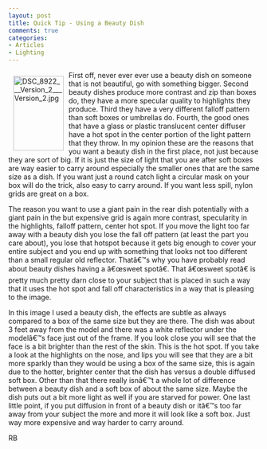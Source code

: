 ```yaml
---
layout: post
title: Quick Tip - Using a Beauty Dish
comments: true
categories:
- Articles
- Lighting
---
```

<a rel="lightbox" href="/wp-content/uploads/FromIweb/DSC_8922___Version_2___Version_2.jpg"><img title="DSC_8922___Version_2___Version_2.jpg" src="/wp-content/uploads/FromIweb/.thumbs/.DSC_8922___Version_2___Version_2.jpg" border="0" alt="DSC_8922___Version_2___Version_2.jpg" hspace="10" vspace="10" width="101" height="150" align="left" /></a>First off, never ever ever use a beauty dish on someone that is not beautiful, go with something bigger. Second beauty dishes produce more contrast and zip than boxes do, they have a more specular quality to highlights they produce. Third they have a very different falloff pattern than soft boxes or umbrellas do. Fourth, the good ones that have a glass or plastic translucent center diffuser have a hot spot in the center portion of the light pattern that they throw. In my opinion these are the reasons that you want a beauty dish in the first place, not just because they are sort of big. If it is just the size of light that you are after soft boxes are way easier to carry around  especially the smaller ones that are the same size as a dish. If you want just a round catch light a circular mask on your box will do the trick, also easy to carry around. If you want less spill, nylon grids are great on a box.<!--more-->

The reason you want to use a giant pain in the rear dish potentially with a giant pain in the but expensive grid is again more contrast, specularity in the highlights, falloff pattern, center hot spot. If you move the light too far away with a beauty dish you lose the fall off pattern (at least the part you care about), you lose that hotspot because it gets big enough to cover your entire subject and you end up with something that looks not too different than a small regular old reflector. Thatâ€™s why you have probably read about beauty dishes having a â€œsweet spotâ€. That â€œsweet spotâ€ is pretty much pretty darn close to your subject that is placed in such a way that it uses the hot spot and fall off characteristics in a way that is pleasing to the image.

In this image I used a beauty dish, the effects are subtle as always compared to a box of the same size but they are there.  The dish was about 3 feet away from the model and there was a white reflector under the modelâ€™s face just out of the frame. If you look close you will see that the face is a bit brighter than the rest of the skin. This is the hot spot. If you take a look at the highlights on the nose, and lips you will see that they are a bit more sparkly than they would be using a box of the same size, this is again due to the hotter, brighter center that the dish has versus a double diffused soft box. Other than that there really isnâ€™t a whole lot of difference between a beauty dish and a soft box of about the same size. Maybe the dish puts out a bit more light as well if you are starved for power. One last little point, if you put diffusion in front of a beauty dish or itâ€™s too far away from your subject the more and more it will look like a soft box. Just way more expensive and way harder to carry around.

RB